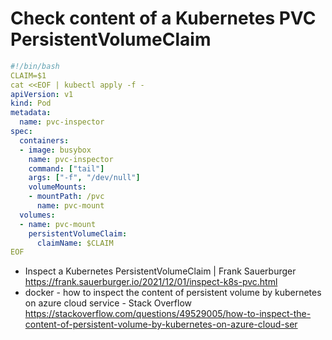 # Check content of a Kubernetes PVC PersistentVolumeClaim

```yaml
#!/bin/bash
CLAIM=$1
cat <<EOF | kubectl apply -f -
apiVersion: v1
kind: Pod
metadata:
  name: pvc-inspector
spec:
  containers:
  - image: busybox
    name: pvc-inspector
    command: ["tail"]
    args: ["-f", "/dev/null"]
    volumeMounts:
    - mountPath: /pvc
      name: pvc-mount
  volumes:
  - name: pvc-mount
    persistentVolumeClaim:
      claimName: $CLAIM
EOF
```


* Inspect a Kubernetes PersistentVolumeClaim \| Frank Sauerburger  
  <https://frank.sauerburger.io/2021/12/01/inspect-k8s-pvc.html>
* docker - how to inspect the content of persistent volume by kubernetes on azure cloud service - Stack Overflow  
  <https://stackoverflow.com/questions/49529005/how-to-inspect-the-content-of-persistent-volume-by-kubernetes-on-azure-cloud-ser>
